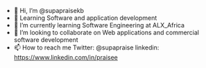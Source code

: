 - 👋 Hi, I’m @supapraisekb
- 👀  Learning Software and application development
- 🌱 I’m currently learning Software Engineering at ALX_Africa
- 💞️ I’m looking to collaborate on Web applications and commercial software development 
- 📫 How to reach me Twitter: @supapraise linkedin:  https://www.linkedin.com/in/praisee

<!---
supapraisekb/supapraisekb is a ✨ special ✨ repository because its `README.md` (this file) appears on your GitHub profile.
You can click the Preview link to take a look at your changes.
--->
